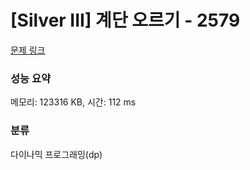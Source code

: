 # [Silver III] 계단 오르기 - 2579 

[문제 링크](https://www.acmicpc.net/problem/2579) 

### 성능 요약

메모리: 123316 KB, 시간: 112 ms

### 분류

다이나믹 프로그래밍(dp)

